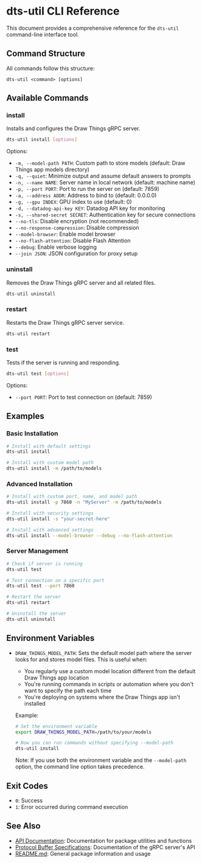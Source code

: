 # dts-util CLI Reference

This document provides a comprehensive reference for the `dts-util` command-line interface tool.

## Command Structure

All commands follow this structure:

```
dts-util <command> [options]
```

## Available Commands

### install

Installs and configures the Draw Things gRPC server.

```bash
dts-util install [options]
```

Options:
- `-m, --model-path PATH`: Custom path to store models (default: Draw Things app models directory)
- `-q, --quiet`: Minimize output and assume default answers to prompts
- `-n, --name NAME`: Server name in local network (default: machine name)
- `-p, --port PORT`: Port to run the server on (default: 7859)
- `-a, --address ADDR`: Address to bind to (default: 0.0.0.0)
- `-g, --gpu INDEX`: GPU index to use (default: 0)
- `-d, --datadog-api-key KEY`: Datadog API key for monitoring
- `-s, --shared-secret SECRET`: Authentication key for secure connections
- `--no-tls`: Disable encryption (not recommended)
- `--no-response-compression`: Disable compression
- `--model-browser`: Enable model browser
- `--no-flash-attention`: Disable Flash Attention
- `--debug`: Enable verbose logging
- `--join JSON`: JSON configuration for proxy setup

### uninstall

Removes the Draw Things gRPC server and all related files.

```bash
dts-util uninstall
```

### restart

Restarts the Draw Things gRPC server service.

```bash
dts-util restart
```

### test

Tests if the server is running and responding.

```bash
dts-util test [options]
```

Options:
- `--port PORT`: Port to test connection on (default: 7859)

## Examples

### Basic Installation

```bash
# Install with default settings
dts-util install

# Install with custom model path
dts-util install -m /path/to/models
```

### Advanced Installation

```bash
# Install with custom port, name, and model path
dts-util install -p 7860 -n "MyServer" -m /path/to/models

# Install with security settings
dts-util install -s "your-secret-here"

# Install with advanced settings
dts-util install --model-browser --debug --no-flash-attention
```

### Server Management

```bash
# Check if server is running
dts-util test

# Test connection on a specific port
dts-util test --port 7860

# Restart the server
dts-util restart

# Uninstall the server
dts-util uninstall
```

## Environment Variables

- `DRAW_THINGS_MODEL_PATH`: Sets the default model path where the server looks for and stores model files. This is useful when:
  - You regularly use a custom model location different from the default Draw Things app location
  - You're running commands in scripts or automation where you don't want to specify the path each time
  - You're deploying on systems where the Draw Things app isn't installed

  Example:
  ```bash
  # Set the environment variable
  export DRAW_THINGS_MODEL_PATH=/path/to/your/models

  # Now you can run commands without specifying --model-path
  dts-util install
  ```

  Note: If you use both the environment variable and the `--model-path` option, the command line option takes precedence.

## Exit Codes

- `0`: Success
- `1`: Error occurred during command execution

## See Also

- [API Documentation](API.md): Documentation for package utilities and functions
- [Protocol Buffer Specifications](PROTOBUF.md): Documentation of the gRPC server's API
- [README.md](README.md): General package information and usage